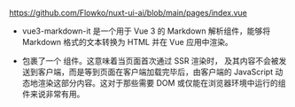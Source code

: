 https://github.com/Flowko/nuxt-ui-ai/blob/main/pages/index.vue

- vue3-markdown-it 是一个用于 Vue 3 的 Markdown 解析组件，能够将 Markdown 格式的文本转换为 HTML 并在 Vue 应用中渲染。

- <ClientOnly> 包裹了一个 <Markdown> 组件。这意味着当页面首次通过 SSR 渲染时，<Markdown> 及其内容不会被发送到客户端，而是等到页面在客户端加载完毕后，由客户端的 JavaScript 动态地渲染这部分内容。这对于那些需要 DOM 或仅能在浏览器环境中运行的组件来说非常有用。